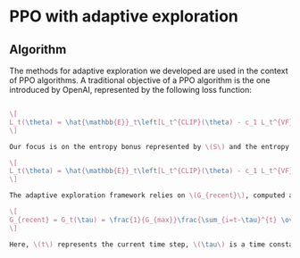 # PPO with adaptive exploration

## Algorithm
The methods for adaptive exploration we developed are used in the context of PPO algorithms. A traditional objective of a PPO algorithm is the one introduced by 
OpenAI, represented by the following loss function:


```latex

\[
L_t(\theta) = \hat{\mathbb{E}}_t\left[L_t^{CLIP}(\theta) - c_1 L_t^{VF}(\theta) + c_2 S[\pi_\theta](s_t)\right]
\]

Our focus is on the entropy bonus represented by \(S\) and the entropy coefficient \(c_2\), which determines the exploration magnitude. In traditional PPO implementations, \(c_2\) remains a fixed hyperparameter throughout training. This paper introduces a new learning algorithm, PPO with adaptive exploration (axPPO), which incorporates a dynamic scaling of the entropy coefficient based on the recent return (\(G_{recent}\)) obtained by the agent:

\[
L_t(\theta) = \hat{\mathbb{E}}_t\left[L_t^{CLIP}(\theta) - c_1 L_t^{VF}(\theta) + G_{recent} \,c2 \,S[\pi_\theta](s_t)\right]
\]

The adaptive exploration framework relies on \(G_{recent}\), computed as:

\[
G_{recent} = G_t(\tau) = \frac{1}{G_{max}}\frac{\sum_{i=t-\tau}^{t} \overline{G}_i^{batch}}{\tau}
\]

Here, \(t\) represents the current time step, \(\tau\) is a time constant determining how far back to integrate past returns, and \(\overline{G}_i^{batch}\) is the mean return across batches at time step \(i\). The result is scaled between 0 and 1 by dividing it by \(G_{max}\), the maximum return an agent can receive during an episode. In short, \(G_{recent}\) represents the recent performance of the agent, parameterized by \(\tau\).

```
